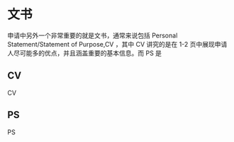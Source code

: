 # 文书

申请中另外一个非常重要的就是文书，通常来说包括 Personal Statement/Statement of Purpose,CV ，其中 CV 讲究的是在 1-2 页中展现申请人尽可能多的优点，并且涵盖重要的基本信息。而 PS 是

## CV

CV

## PS

PS

